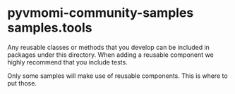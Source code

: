 pyvmomi-community-samples samples.tools
=======================================

Any reusable classes or methods that you develop can be included in packages
under this directory. When adding a reusable component we highly recommend
that you include tests.

Only some samples will make use of reusable components. This is where to put
those.